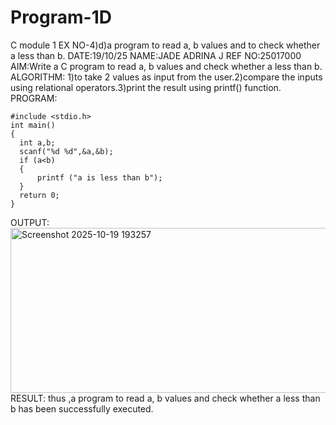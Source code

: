 # Program-1D
C module 1
EX NO-4)d)a program to read a, b values and to check whether a less than b. 
DATE:19/10/25
NAME:JADE ADRINA J
REF NO:25017000
AIM:Write a C program to read a, b values and check whether  a less than b. 
ALGORITHM:
1)to take 2 values as input from the user.2)compare the inputs using relational operators.3)print the result using printf() function.
PROGRAM:
```
#include <stdio.h>
int main()
{
  int a,b;
  scanf("%d %d",&a,&b);
  if (a<b)
  {
      printf ("a is less than b");
  }
  return 0;   
}
```
OUTPUT:
<img width="820" height="264" alt="Screenshot 2025-10-19 193257" src="https://github.com/user-attachments/assets/4c5ca970-3c77-4cc9-bfcc-e904db2515a1" />
RESULT:
thus ,a program to read a, b values and check whether  a less than b has been successfully executed.
